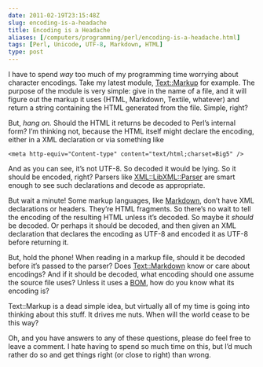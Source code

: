 ```yaml
--- 
date: 2011-02-19T23:15:48Z
slug: encoding-is-a-headache
title: Encoding is a Headache
aliases: [/computers/programming/perl/encoding-is-a-headache.html]
tags: [Perl, Unicode, UTF-8, Markdown, HTML]
type: post
---
```


<p>I have to spend <em>way</em> too much of my programming time worrying about character encodings. Take my latest module, <a href="http://github.com/theory/text-markup/">Text::Markup</a> for example. The purpose of the module is very simple: give in the name of a file, and it will figure out the markup it uses (HTML, Markdown, Textile, whatever) and return a string containing the HTML generated from the file. Simple, right?</p>

<p>But, <em>hang on.</em> Should the HTML it returns be decoded to Perl’s internal form? I’m thinking not, because the HTML itself might declare the encoding, either in a XML declaration or via something like</p>

<pre><code>&lt;meta http-equiv="Content-type" content="text/html;charset=Big5" /&gt;
</code></pre>

<p>And as you can see, it’s not UTF-8. So decoded it would be lying. So it should be encoded, right? Parsers like <a href="http://search.cpan.org/perldoc?XML::LibXML::Parser">XML::LibXML::Parser</a> are smart enough to see such declarations and decode as appropriate.</p>

<p>But wait a minute! Some markup languages, like <a href="http://daringfireball.net/projects/markdown/">Markdown</a>, don’t have XML declarations or headers. They’re HTML fragments. So there’s no wait to tell the encoding of the resulting HTML unless it’s decoded. So maybe it <em>should</em> be decoded. Or perhaps it should be decoded, and then given an XML declaration that declares the encoding as UTF-8 and encoded it as UTF-8 before returning it.</p>

<p>But, hold the phone! When reading in a markup file, should it be decoded before it’s passed to the parser? Does <a href="http://search.cpan.org/perldoc?Text::Markdown">Text::Markdown</a> know or care about encodings? And if it should be decoded, what encoding should one assume the source file uses? Unless it uses a <a href="https://en.wikipedia.org/wiki/Byte_order_mark">BOM</a>, how do you know what its encoding is?</p>

<p>Text::Markup is a dead simple idea, but virtually all of my time is going into thinking about this stuff. It drives me nuts. When will the world cease to be this way?</p>

<p>Oh, and you have answers to any of these questions, please do feel free to leave a comment. I hate having to spend so much time on this, but I’d much rather do so and get things right (or close to right) than wrong.</p>
